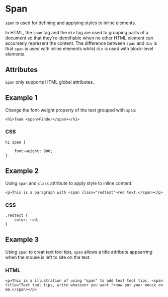 # Span

`span` is used for defining and applying styles to inline elements.

In HTML, the `span` tag and the `div` tag are used to grouping parts of a document so that they're identifiable when no other HTML element can accurately represent the content. The difference between `span` and `div` is that `span` is used with inline elements whilst `div` is used with block-level elements.

## Attributes

`Span` only supports HTML global attributes.

## Example 1

Change the font-weight property of the text grouped with `span`:

```
<h1>Team <span>Finder</span></h1>
```

### CSS

```
h1 span {

	font-weight: 900;
} 

```

## Example 2

Using `span` and `class` attribute to apply style to inline content:

```
<p>This is a paragraph with <span class="redtext">red text.</span></p>

```

### CSS

```
.redtext {
	color: red;
}
```

## Example 3 

Using `span` to creat text tool tips, `span` allows a title attribute appearring when the mouse is left to site on the text.

### HTML

```
<p>This is a illustration of using "span" to add text tool tips, <span title="Text tool tips, write whatever you want.">now put your mouse on me.</span></p>

```

